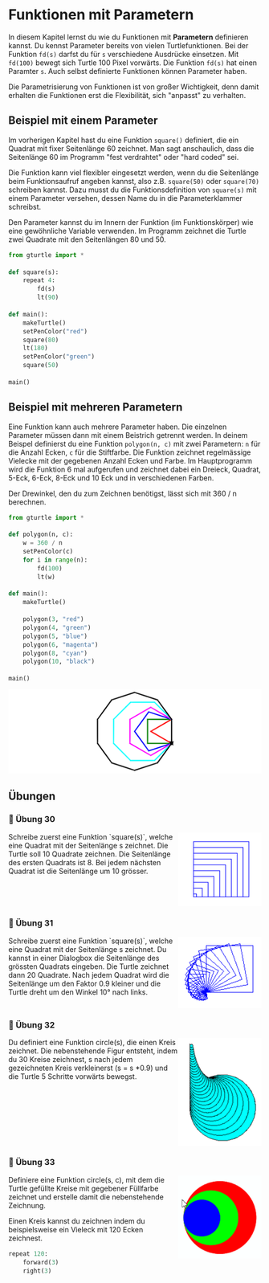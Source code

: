 # Funktionen mit Parametern

In diesem Kapitel lernst du wie du Funktionen mit **Parametern** definieren kannst.
Du kennst Parameter bereits von vielen Turtlefunktionen.
Bei der Funktion `fd(s)` darfst du für `s` verschiedene Ausdrücke einsetzen.
Mit `fd(100)` bewegt sich Turtle 100 Pixel vorwärts.
Die Funktion `fd(s)` hat einen Paramter `s`.
Auch selbst definierte Funktionen können Parameter haben.

Die Parametrisierung von Funktionen ist von großer Wichtigkeit,
denn damit erhalten die Funktionen erst die
Flexibilität, sich "anpasst" zu verhalten.

## Beispiel mit einem Parameter

Im vorherigen Kapitel hast du eine Funktion `square()` definiert, die ein Quadrat mit fixer Seitenlänge 60 zeichnet. Man sagt anschaulich, dass die Seitenlänge 60 im Programm "fest verdrahtet" oder "hard coded" sei.

Die Funktion kann viel flexibler eingesetzt werden, wenn du die Seitenlänge beim Funktionsaufruf angeben kannst, also z.B. `square(50)` oder `square(70)` schreiben kannst.
Dazu musst du die Funktionsdefinition von `square(s)` mit einem Parameter versehen, dessen Name du in die Parameterklammer schreibst. 

Den Parameter kannst du im Innern der Funktion (im Funktionskörper) wie eine gewöhnliche Variable verwenden. Im Programm zeichnet die Turtle zwei Quadrate mit den Seitenlängen 80 und 50.

```python
from gturtle import *

def square(s):    
    repeat 4: 
        fd(s) 
        lt(90)

def main():
    makeTurtle()
    setPenColor("red")
    square(80)
    lt(180)
    setPenColor("green")
    square(50)

main()
```

## Beispiel mit mehreren Parametern

Eine Funktion kann auch mehrere Parameter haben.
Die einzelnen Parameter müssen dann mit einem Beistrich getrennt werden.
In deinem Beispel definierst du eine Funktion `polygon(n, c)` mit zwei Parametern: 
`n` für die Anzahl Ecken, `c` für die Stiftfarbe.
Die Funktion zeichnet regelmässige Vielecke mit der gegebenen Anzahl Ecken und Farbe.
Im Hauptprogramm wird die Funktion 6 mal aufgerufen
und zeichnet dabei ein Dreieck, Quadrat, 5-Eck, 6-Eck,
8-Eck und 10 Eck und in verschiedenen Farben.

Der Drewinkel, den du zum Zeichnen benötigst, lässt sich mit 360 / n berechnen.

```python
from gturtle import *

def polygon(n, c):
    w = 360 / n
    setPenColor(c)
    for i in range(n):
        fd(100)
        lt(w)

def main():
    makeTurtle()

    polygon(3, "red")
    polygon(4, "green")
    polygon(5, "blue")
    polygon(6, "magenta")
    polygon(8, "cyan")
    polygon(10, "black")

main()
```

![Ausgabe des Programms](./images/polygone.png)


## Übungen

### 📝 Übung 30
<img style="float: right; width:33%" src="./images/quadrate.png">
Schreibe zuerst eine Funktion `square(s)`, welche eine Quadrat mit der 
Seitenlänge s zeichnet. 
Die Turtle soll 10 Quadrate zeichnen. Die Seitenlänge des ersten Quadrats ist 8. Bei jedem nächsten Quadrat ist die Seitenlänge um 10 grösser. 
<div style="clear:both;"></div>


### 📝 Übung 31
<img style="float: right; width:33%" src="./images/quadrate_schief.png">
Schreibe zuerst eine Funktion `square(s)`, welche eine Quadrat mit der 
Seitenlänge s zeichnet. 
Du kannst in einer Dialogbox die Seitenlänge des grössten Quadrats eingeben. Die Turtle zeichnet dann 20 Quadrate. Nach jedem Quadrat wird die Seitenlänge um den Faktor 0.9 kleiner und die Turtle dreht um den Winkel 10° nach links. 
<div style="clear:both;"></div>

### 📝 Übung 32

<img style="float: right; width:33%" src="./images/trompete.png">
Du definiert eine Funktion circle(s), die einen Kreis zeichnet. Die nebenstehende Figur entsteht, indem du 30 Kreise zeichnest, s nach jedem gezeichneten Kreis verkleinerst (s = s *0.9) und die Turtle 5 Schritte vorwärts bewegst.
<div style="clear:both;"></div>	

### 📝 Übung 33	
<img style="float: right; width:33%" src="./images/circles.png">
Definiere eine Funktion circle(s, c), mit dem die Turtle gefüllte Kreise mit gegebener Füllfarbe zeichnet und erstelle damit die nebenstehende Zeichnung.

Einen Kreis kannst du zeichnen indem du beispielsweise ein Vieleck mit 120 Ecken zeichnest.
```python
repeat 120:
    forward(3)
    right(3) 
```
<div style="clear:both;"></div>










